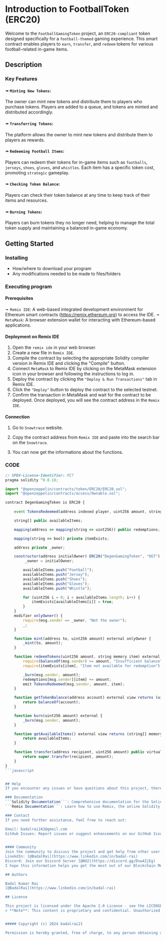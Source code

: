 # Introduction to FootballToken (ERC20)

Welcome to the ```FootballGamingToken``` project, an ```ERC20-compliant``` token designed specifically for a ```football-themed``` gaming experience. This smart contract enables players to ```earn```, ```transfer```, and ```redeem``` tokens for various football-related in-game items.

## Description

### Key Features
#### ➛ ```Minting New Tokens```:
The owner can mint new tokens and distribute them to players who purchase tokens. Players are added to a queue, and tokens are minted and distributed accordingly.  
  
#### ➛ ```Transferring Tokens```:
The platform allows the owner to mint new tokens and distribute them to players as rewards.  
  
#### ➛ ```Redeeming Football Items```:
Players can redeem their tokens for in-game items such as ```footballs```, ```jerseys```, ```shoes```, ```gloves```, and ```whistles```. Each item has a specific token cost, promoting ```strategic``` gameplay.      
  
#### ➛ ```Checking Token Balance```:
Players can check their token balance at any time to keep track of their items and resources.    
  
#### ➛ ```Burning Tokens```:
Players can burn tokens they no longer need, helping to manage the total token supply and maintaining a balanced in-game economy.  

## Getting Started

### Installing

* How/where to download your program
* Any modifications needed to be made to files/folders

### Executing program

#### Prerequisites
➛ ```Remix IDE```: A web-based integrated development environment for Ethereum smart contracts (https://remix.ethereum.org) to access the IDE.
➛ ```MetaMask```: A browser extension wallet for interacting with Ethereum-based applications.

#### Deployment on Remix IDE
1. Open the ```remix ide``` in your web browser.
2. Create a new file in ```Remix IDE```.
3. Compile the contract by selecting the appropriate Solidity compiler version in Remix IDE and clicking the "Compile" button.
4. Connect ```MetaMask``` to Remix IDE by clicking on the MetaMask extension icon in your browser and following the instructions to log in.
5. Deploy the contract by clicking the ```"Deploy & Run Transactions"``` tab in Remix IDE.
6. Click the ```"Deploy"``` button to deploy the contract to the selected testnet.
7. Confirm the transaction in MetaMask and wait for the contract to be deployed. Once deployed, you will see the contract address in the ```Remix IDE```.

#### Connection
1. Go to ```Snowtrace``` website.

2. Copy the contract address from ```Remix IDE``` and paste into the search bar on the ```Snowtrace```.

3. You can now get the informations about the functions.


### CODE
```javascript
// SPDX-License-Identifier: MIT
pragma solidity ^0.8.18;

import "@openzeppelin/contracts/token/ERC20/ERC20.sol";
import "@openzeppelin/contracts/access/Ownable.sol";

contract DegenGamingToken is ERC20 {
    
    event TokensRedeemed(address indexed player, uint256 amount, string item);

    string[] public availableItems;

    mapping(address => mapping(string => uint256)) public redemptions;

    mapping(string => bool) private itemExists;

    address private _owner;

    constructor(address initialOwner) ERC20("DegenGamingToken", "DGT") {
         _owner = initialOwner;

        availableItems.push("Football");
        availableItems.push("Jersey");
        availableItems.push("Shoes");
        availableItems.push("Gloves");
        availableItems.push("Whistle");

        for (uint256 i = 0; i < availableItems.length; i++) {
            itemExists[availableItems[i]] = true;
        }
    }
    modifier onlyOwner() {
        require(msg.sender == _owner, "Not the owner");
        _;
    }

    function mint(address to, uint256 amount) external onlyOwner {
        _mint(to, amount);
    }

    function redeemTokens(uint256 amount, string memory item) external {
        require(balanceOf(msg.sender) >= amount, "Insufficient balance");
        require(itemExists[item], "Item not available for redemption");

        _burn(msg.sender, amount);
        redemptions[msg.sender][item] += amount;
        emit TokensRedeemed(msg.sender, amount, item);
    }

    function getTokenBalance(address account) external view returns (uint256) {
        return balanceOf(account);
    }

    function burn(uint256 amount) external {
        _burn(msg.sender, amount);
    }

    function getAvailableItems() external view returns (string[] memory) {
        return availableItems;
    }

    function transfer(address recipient, uint256 amount) public virtual override returns (bool) {
        return super.transfer(recipient, amount);
    }
}
```javascript


## Help
If you encounter any issues or have questions about this project, there are several resources available to assist you:

### Documentation
```Solidity Documentation```: Comprehensive documentation for the Solidity programming language, including syntax and features. Visit Solidity Documentation.
```Remix Documentation```: Learn how to use Remix, the online Solidity IDE, with detailed guides and examples. Visit Remix Documentation.

### Contact
If you need further assistance, feel free to reach out:

Email: badalrai242@gmail.com  
GitHub Issues: Report issues or suggest enhancements on our GitHub Issues page.  

  
#### Community  
Join the community to discuss the project and get help from other user:
LinekdIn: [@BadalRai](https://www.linkedin.com/in/badal-rai)  
Discord: Join our Discord Server [@NO2](https://discord.gg/Dnw4ZjEg)    
I hope this information helps you get the most out of our Blockchain Message Manager Smart Contract project. If you have any feedback or suggestions, please let us know!

## Authors

Badal Kumar Rai                                                                                                                        
[@BadalRai](https://www.linkedin.com/in/badal-rai)

## License

This project is licensed under the Apache 2.0 License - see the LICENSE.md file for details    
> **Note**: This content is proprietary and confidential. Unauthorized copying, modification, distribution, or use of this content is strictly prohibited without explicit permission from the owner.


##### Copyright (c) 2024 badalrai21

Permission is hereby granted, free of charge, to any person obtaining a copy of this software and associated documentation files (the "Software"), to deal in the Software without restriction, including without limitation the rights to use, copy, modify, merge, publish, distribute, sublicense, and/or sell copies of the Software, and to permit persons to whom the Software is furnished to do so, subject to the following conditions:
